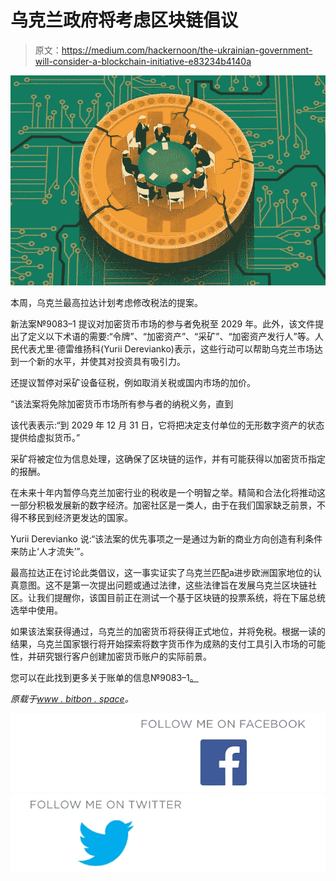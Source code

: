 # 乌克兰政府将考虑区块链倡议

> 原文：<https://medium.com/hackernoon/the-ukrainian-government-will-consider-a-blockchain-initiative-e83234b4140a>

![](img/83cffc11bc4e7a842cc3583974e75039.png)

本周，乌克兰最高拉达计划考虑修改税法的提案。

新法案№9083–1 提议对加密货币市场的参与者免税至 2029 年。此外，该文件提出了定义以下术语的需要:“令牌”、“加密资产”、“采矿”、“加密资产发行人”等。人民代表尤里·德雷维扬科(Yurii Derevianko)表示，这些行动可以帮助乌克兰市场达到一个新的水平，并使其对投资具有吸引力。

还提议暂停对采矿设备征税，例如取消关税或国内市场的加价。

“该法案将免除加密货币市场所有参与者的纳税义务，直到

该代表表示:“到 2029 年 12 月 31 日，它将把决定支付单位的无形数字资产的状态提供给虚拟货币。”

采矿将被定位为信息处理，这确保了区块链的运作，并有可能获得以加密货币指定的报酬。

在未来十年内暂停乌克兰加密行业的税收是一个明智之举。精简和合法化将推动这一部分积极发展新的数字经济。加密社区是一类人，由于在我们国家缺乏前景，不得不移民到经济更发达的国家。

Yurii Derevianko 说:“该法案的优先事项之一是通过为新的商业方向创造有利条件来防止‘人才流失’”。

最高拉达正在讨论此类倡议，这一事实证实了乌克兰匹配а进步欧洲国家地位的认真意图。这不是第一次提出问题或通过法律，这些法律旨在发展乌克兰区块链社区。让我们提醒你，该国目前正在测试一个基于区块链的投票系统，将在下届总统选举中使用。

如果该法案获得通过，乌克兰的加密货币将获得正式地位，并将免税。根据一读的结果，乌克兰国家银行将开始探索将数字货币作为成熟的支付工具引入市场的可能性，并研究银行客户创建加密货币账户的实际前景。

您可以在此找到更多关于账单的信息№9083–1[。](http://search.ligazakon.ua/l_doc2.nsf/link1/JH70B1AA.html)

*原载于*[*www . bitbon . space*](https://www.bitbon.space/en/news/global/v-verkhovnoj-rade-ukrainy-rassmotriat-blokchejn-initciativu)*。*

[![](img/a9d5b3d727978f28e8715931ffbae99c.png)](https://www.facebook.com/bitbon.official)[![](img/5ca399e92ceb96fa39e1cdf0e2f8bd2c.png)](https://twitter.com/BitbonSpace)